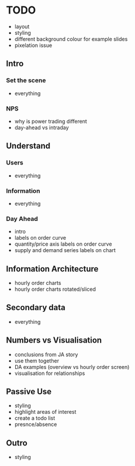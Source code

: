 # TODO

* layout
* styling
* different background colour for example slides
* pixelation issue


## Intro

### Set the scene
* everything

### NPS
* why is power trading different
* day-ahead vs intraday


## Understand

### Users
* everything

### Information
* everything

### Day Ahead
* intro
* labels on order curve
* quantity/price axis labels on order curve
* supply and demand series labels on chart


## Information Architecture
* hourly order charts
* hourly order charts rotated/sliced


## Secondary data
* everything


## Numbers vs Visualisation
* conclusions from JA story
* use them together
* DA examples (overview vs hourly order screen)
* visualisation for relationships


## Passive Use
* styling
* highlight areas of interest
* create a todo list
* presnce/absence


## Outro
* styling
